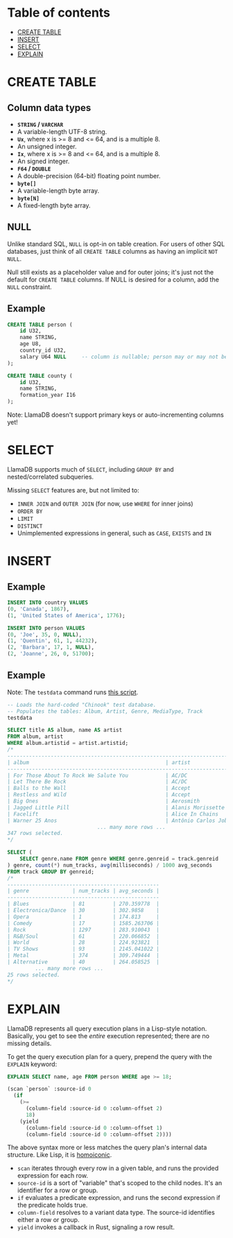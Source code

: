 # Table of contents

* [CREATE TABLE](#create-table)
* [INSERT](#insert)
* [SELECT](#select)
* [EXPLAIN](#explain)

# CREATE TABLE

## Column data types

* **`STRING` / `VARCHAR`**
 * A variable-length UTF-8 string.
* **`Ux`**, where x is >= 8 and <= 64, and is a multiple 8.
 * An unsigned integer.
* **`Ix`**, where x is >= 8 and <= 64, and is a multiple 8.
 * An signed integer.
* **`F64` / `DOUBLE`**
 * A double-precision (64-bit) floating point number.
* **`byte[]`**
 * A variable-length byte array.
* **`byte[N]`**
 * A fixed-length byte array.

## NULL

Unlike standard SQL, `NULL` is opt-in on table creation.
For users of other SQL databases, just think of all `CREATE TABLE` columns as
having an implicit `NOT NULL`.

Null still exists as a placeholder value and for outer joins; it's just not the
default for `CREATE TABLE` columns.
If NULL is desired for a column, add the `NULL` constraint.

## Example

```sql
CREATE TABLE person (
    id U32,
    name STRING,
    age U8,
    country_id U32,
    salary U64 NULL     -- column is nullable; person may or may not be employed
);

CREATE TABLE county (
    id U32,
    name STRING,
    formation_year I16
);
```

Note: LlamaDB doesn't support primary keys or auto-incrementing columns yet!


# SELECT

LlamaDB supports much of `SELECT`, including `GROUP BY` and nested/correlated subqueries.

Missing `SELECT` features are, but not limited to:

* `INNER JOIN` and `OUTER JOIN` (for now, use `WHERE` for inner joins)
* `ORDER BY`
* `LIMIT`
* `DISTINCT`
* Unimplemented expressions in general, such as `CASE`, `EXISTS` and `IN`


# INSERT

## Example

```sql
INSERT INTO country VALUES
(0, 'Canada', 1867),
(1, 'United States of America', 1776);

INSERT INTO person VALUES
(0, 'Joe', 35, 0, NULL),
(1, 'Quentin', 61, 1, 44232),
(2, 'Barbara', 17, 1, NULL),
(2, 'Joanne', 26, 0, 51700);
```


## Example

Note: The `testdata` command runs [this script](cli/src/testdata.sql).

```sql
-- Loads the hard-coded "Chinook" test database.
-- Populates the tables: Album, Artist, Genre, MediaType, Track
testdata

SELECT title AS album, name AS artist
FROM album, artist
WHERE album.artistid = artist.artistid;
/*
----------------------------------------------------------------------------------
| album                                            | artist                      |
----------------------------------------------------------------------------------
| For Those About To Rock We Salute You            | AC/DC                       |
| Let There Be Rock                                | AC/DC                       |
| Balls to the Wall                                | Accept                      |
| Restless and Wild                                | Accept                      |
| Big Ones                                         | Aerosmith                   |
| Jagged Little Pill                               | Alanis Morissette           |
| Facelift                                         | Alice In Chains             |
| Warner 25 Anos                                   | Antônio Carlos Jobim        |
                             ... many more rows ...
347 rows selected.
*/

SELECT (
    SELECT genre.name FROM genre WHERE genre.genreid = track.genreid
) genre, count(*) num_tracks, avg(milliseconds) / 1000 avg_seconds
FROM track GROUP BY genreid;
/*
-------------------------------------------------
| genre              | num_tracks | avg_seconds |
-------------------------------------------------
| Blues              | 81         | 270.359778  |
| Electronica/Dance  | 30         | 302.9858    |
| Opera              | 1          | 174.813     |
| Comedy             | 17         | 1585.263706 |
| Rock               | 1297       | 283.910043  |
| R&B/Soul           | 61         | 220.066852  |
| World              | 28         | 224.923821  |
| TV Shows           | 93         | 2145.041022 |
| Metal              | 374        | 309.749444  |
| Alternative        | 40         | 264.058525  |
         ... many more rows ...
25 rows selected.
*/
```

# EXPLAIN

LlamaDB represents all query execution plans in a Lisp-style notation.
Basically, you get to see the _entire_ execution represented; there are no missing details.

To get the query execution plan for a query, prepend the query with the `EXPLAIN` keyword:

```sql
EXPLAIN SELECT name, age FROM person WHERE age >= 18;
```
```lisp
(scan `person` :source-id 0
  (if
    (>=
      (column-field :source-id 0 :column-offset 2)
      18)
    (yield
      (column-field :source-id 0 :column-offset 1)
      (column-field :source-id 0 :column-offset 2))))
```

The above syntax more or less matches the query plan's internal data structure.
Like Lisp, it is [homoiconic](http://en.wikipedia.org/wiki/Homoiconicity).

* `scan` iterates through every row in a given table, and runs the provided expression for each row.
* `source-id` is a sort of "variable" that's scoped to the child nodes.
It's an identifier for a row or group.
* `if` evaluates a predicate expression, and runs the second expression if the predicate holds true.
* `column-field` resolves to a variant data type. The source-id identifies either a row or group.
* `yield` invokes a callback in Rust, signaling a row result.
